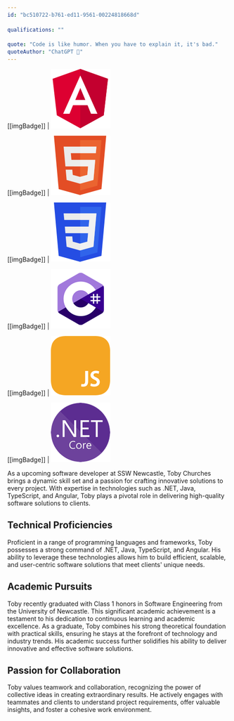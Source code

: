 ```yaml
---
id: "bc510722-b761-ed11-9561-00224818668d"

qualifications: ""

quote: "Code is like humor. When you have to explain it, it's bad."
quoteAuthor: "ChatGPT 🤖"
---
```


[[imgBadge]]
| ![](../badges/Developer-angular.png)

[[imgBadge]]
| ![](../badges/Designer-web-html5.png)

[[imgBadge]]
| ![](../badges/Designer-web-css3.png)

[[imgBadge]]
| ![](../badges/Developer-c-sharp.png)

[[imgBadge]]
| ![](../badges/Developer-js.png)

[[imgBadge]]
| ![](../badges/Developer-dotnet-core.png)

As a upcoming software developer at SSW Newcastle, Toby Churches brings a dynamic skill set and a passion for crafting innovative solutions to every project. With expertise in technologies such as .NET, Java, TypeScript, and Angular, Toby plays a pivotal role in delivering high-quality software solutions to clients.

## Technical Proficiencies

Proficient in a range of programming languages and frameworks, Toby possesses a strong command of .NET, Java, TypeScript, and Angular. His ability to leverage these technologies allows him to build efficient, scalable, and user-centric software solutions that meet clients' unique needs.

## Academic Pursuits

Toby recently graduated with Class 1 honors in Software Engineering from the University of Newcastle. This significant academic achievement is a testament to his dedication to continuous learning and academic excellence. As a graduate, Toby combines his strong theoretical foundation with practical skills, ensuring he stays at the forefront of technology and industry trends. His academic success further solidifies his ability to deliver innovative and effective software solutions.

## Passion for Collaboration

Toby values teamwork and collaboration, recognizing the power of collective ideas in creating extraordinary results. He actively engages with teammates and clients to understand project requirements, offer valuable insights, and foster a cohesive work environment.
